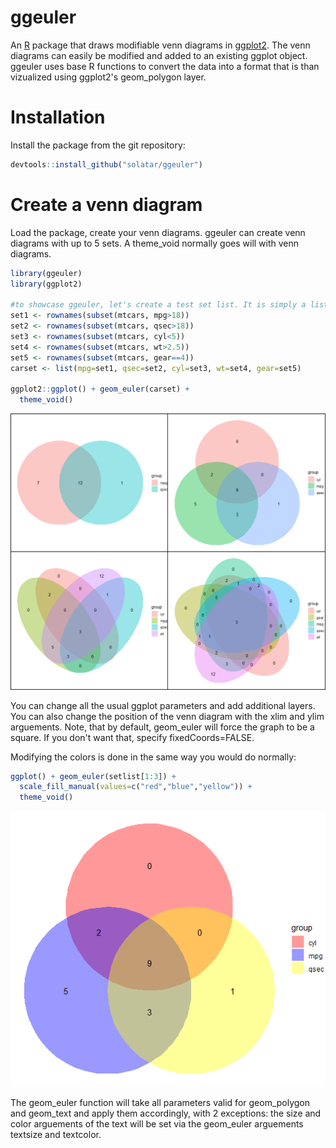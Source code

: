 # ggeuler

An [R](https://www.r-project.org) package that draws modifiable venn diagrams in [ggplot2](https://ggplot2.tidyverse.org/). The venn diagrams can easily be modified and added to an existing ggplot object. ggeuler uses base R functions to convert the data into a format that is than vizualized using ggplot2's geom_polygon layer.

# Installation
Install the package from the git repository:
``` r
devtools::install_github("solatar/ggeuler")
```

# Create a venn diagram
Load the package, create your venn diagrams. ggeuler can create venn diagrams with up to 5 sets. A theme_void normally goes will with venn diagrams.
``` r
library(ggeuler)
library(ggplot2)

#to showcase ggeuler, let's create a test set list. It is simply a list of vectors.
set1 <- rownames(subset(mtcars, mpg>18))
set2 <- rownames(subset(mtcars, qsec>18))
set3 <- rownames(subset(mtcars, cyl<5))
set4 <- rownames(subset(mtcars, wt>2.5))
set5 <- rownames(subset(mtcars, gear==4))
carset <- list(mpg=set1, qsec=set2, cyl=set3, wt=set4, gear=set5)

ggplot2::ggplot() + geom_euler(carset) +
  theme_void()
```
<img src="readme_files/venn2-5.png"/>

You can change all the usual ggplot parameters and add additional layers. You can also change the position of the venn diagram with the xlim and ylim arguements.
Note, that by default, geom_euler will force the graph to be a square. If you don't want that, specify fixedCoords=FALSE.

Modifying the colors is done in the same way you would do normally:
``` r
ggplot() + geom_euler(setlist[1:3]) +
  scale_fill_manual(values=c("red","blue","yellow")) +
  theme_void()
```
<img src="readme_files/venn3_fill.png"/>

The geom_euler function will take all parameters valid for geom_polygon and geom_text and apply them accordingly, with 2 exceptions: the size and color arguements of the text will be set via the geom_euler arguements textsize and textcolor.

